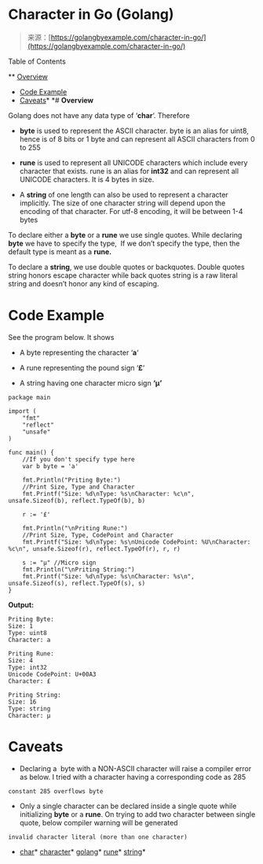 <!--yml
category: 未分类
date: 2024-10-13 06:06:46
-->

# Character in Go (Golang)

> 来源：[https://golangbyexample.com/character-in-go/](https://golangbyexample.com/character-in-go/)

Table of Contents

 **   [Overview](#Overview "Overview")
*   [Code Example](#Code_Example "Code Example")
*   [Caveats](#Caveats "Caveats")*  *# **Overview**

Golang does not have any data type of ‘**char**‘. Therefore

*   **byte** is used to represent the ASCII character. byte is an alias for uint8, hence is of 8 bits or 1 byte and can represent all ASCII characters from 0 to 255

*   **rune** is used to represent all UNICODE characters which include every character that exists. rune is an alias for **int32** and can represent all UNICODE characters. It is 4 bytes in size.

*   A **string** of one length can also be used to represent a character implicitly. The size of one character string will depend upon the encoding of that character. For utf-8 encoding, it will be between 1-4 bytes

To declare either a **byte** or a **rune** we use single quotes. While declaring **byte** we have to specify the type,  If we don’t specify the type, then the default type is meant as a **rune.**

To declare a **string**, we use double quotes or backquotes. Double quotes string honors escape character while back quotes string is a raw literal string and doesn’t honor any kind of escaping.

# **Code Example**

See the program below. It shows

*   A byte representing the character ‘**a**‘

*   A rune representing the pound sign ‘**£**‘

*   A string having one character micro sign **‘µ’**

```
package main

import (
    "fmt"
    "reflect"
    "unsafe"
)

func main() {
    //If you don't specify type here
    var b byte = 'a'

    fmt.Println("Priting Byte:")
    //Print Size, Type and Character
    fmt.Printf("Size: %d\nType: %s\nCharacter: %c\n", unsafe.Sizeof(b), reflect.TypeOf(b), b)

    r := '£'

    fmt.Println("\nPriting Rune:")
    //Print Size, Type, CodePoint and Character
    fmt.Printf("Size: %d\nType: %s\nUnicode CodePoint: %U\nCharacter: %c\n", unsafe.Sizeof(r), reflect.TypeOf(r), r, r)

    s := "µ" //Micro sign
    fmt.Println("\nPriting String:")
    fmt.Printf("Size: %d\nType: %s\nCharacter: %s\n", unsafe.Sizeof(s), reflect.TypeOf(s), s)
}
```

**Output:**

```
Priting Byte:
Size: 1
Type: uint8
Character: a

Priting Rune:
Size: 4
Type: int32
Unicode CodePoint: U+00A3
Character: £

Priting String:
Size: 16
Type: string
Character: µ
```

# **Caveats**

*   Declaring a  byte with a NON-ASCII character will raise a compiler error as below. I tried with a character having a corresponding code as 285

```
constant 285 overflows byte
```

*   Only a single character can be declared inside a single quote while initializing **byte** or a **rune**. On trying to add two character between single quote, below compiler warning will be generated

```
invalid character literal (more than one character)
```

*   [char](https://golangbyexample.com/tag/char/)*   [character](https://golangbyexample.com/tag/character/)*   [golang](https://golangbyexample.com/tag/golang/)*   [rune](https://golangbyexample.com/tag/rune/)*   [string](https://golangbyexample.com/tag/string/)*